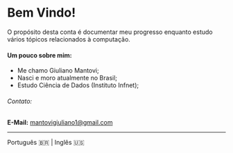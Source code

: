 # Bem Vindo!

O propósito desta conta é documentar meu progresso enquanto estudo vários tópicos relacionados à computação.

#### Um pouco sobre mim:

- Me chamo Giuliano Mantovi;
- Nasci e moro atualmente no Brasil;
- Estudo Ciência de Dados (Instituto Infnet);

###### Contato:

**E-Mail:** mantovigiuliano1@gmail.com

---

Português 🇧🇷 | Inglês :us:
